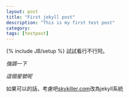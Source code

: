 ```yaml
---
layout: post
title: "First jekyll post"
description: "This is my first test post"
category: 
tags: [testpost]
---
```

{% include JB/setup %}
試試看行不行阿。

_強調一下_

*這個星號呢*

如果可以的話，考慮吧[skykiller.com](http://www.skykiller.com)改為jekyll系統
